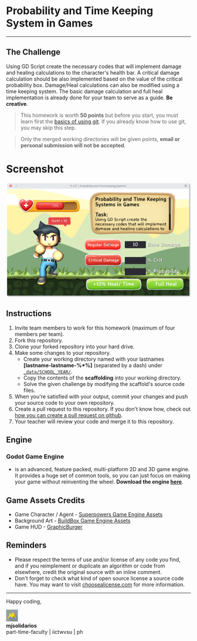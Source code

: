 # Probability and Time Keeping System in Games
***

## The Challenge
Using GD Script create the necessary codes that will implement damage and healing calculations to the character's health bar. A critical damage calculation should be also implemented based on the value of the critical probability box. Damage/Heal calculations can also be modified using a time keeping system. The basic damage calculation and full heal implementation is already done for your team to serve as a guide. **Be creative**.

> This homework is worth **50 points**
but before you start, you must learn first the [basics of using git](https://help.github.com/articles/set-up-git/#platform-windows). If you already know how to use git, you may skip this step.

> Only the merged working directories will be given points, **email or personal submission will not be accepted**.

# Screenshot
![logo](assets/snap_0.png "Screenshot")

## Instructions
1. Invite team members to work for this homework  (maximum of four members per team).
1. Fork this repository.
1. Clone your forked repository into your hard drive.
1. Make some changes to your repository.
    - Create your working directory named with your lastnames **[lastname-lastname-%*%]** (separated by a dash) under [`_data/SCHOOL_YEAR/`](_data/).
    - Copy the contents of the **scaffolding** into your working directory.
    -  Solve the given challenge by modifying the scaffold's source code files.
1. When you're satisfied with your output, commit your changes and push your source code to your own repository.
1. Create a pull request to this repository. If you don't know how, check out [how you can create a pull request on github](https://help.github.com/articles/creating-a-pull-request/).
1. Your teacher will review your code and merge it to this repository.

## Engine
### Godot Game Engine
- is an advanced, feature packed, multi-platform 2D and 3D game engine. It provides a huge set of common tools, so you can just focus on making your game without reinventing the wheel. **Download the engine [here](http://www.godotengine.org/documents/188)**.

## Game Assets Credits
* Game Character / Agent - [Superpowers Game Engine Assets](http://superpowers-html5.com/)
* Background Art - [BuildBox Game Engine Assets](https://www.buildbox.com/)
* Game HUD - [GraphicBurger](http://graphicburger.com)

## Reminders
* Please respect the terms of use and/or license of any code you find, and if you reimplement or duplicate an algorithm or code from elsewhere, credit the original source with an inline comment.
* Don't forget to check what kind of open source license a source code have. You may want to visit [choosealicense.com](http://choosealicense.com) for more information.

***

Happy coding,

![logo](assets/logo.png "logo")<br>
**mjsolidarios**
<br>part-time-faculty | iictwvsu | ph

